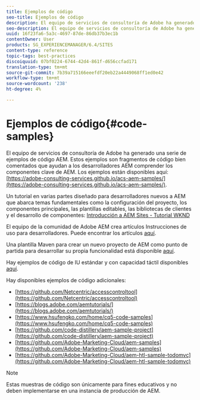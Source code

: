 ```yaml
---
title: Ejemplos de código
seo-title: Ejemplos de código
description: El equipo de servicios de consultoría de Adobe ha generado una serie de ejemplos de código AEM
seo-description: El equipo de servicios de consultoría de Adobe ha generado una serie de ejemplos de código AEM
uuid: 16f23fa6-5a3c-4697-87de-86db37b3ec1b
contentOwner: User
products: SG_EXPERIENCEMANAGER/6.4/SITES
content-type: reference
topic-tags: best-practices
discoiquuid: 07bf0224-6744-42d4-861f-d656ccfad171
translation-type: tm+mt
source-git-commit: 7b39a715166eeefdf20eb22a4449068ff1ed0e42
workflow-type: tm+mt
source-wordcount: '238'
ht-degree: 4%

---
```



# Ejemplos de código{#code-samples}

El equipo de servicios de consultoría de Adobe ha generado una serie de ejemplos de código AEM. Estos ejemplos son fragmentos de código bien comentados que ayudan a los desarrolladores AEM comprender los componentes clave de AEM. Los ejemplos están disponibles aquí: [https://adobe-consulting-services.github.io/acs-aem-samples/](https://adobe-consulting-services.github.io/acs-aem-samples/).

Un tutorial en varias partes diseñado para desarrolladores nuevos a AEM que abarca temas fundamentales como la configuración del proyecto, los componentes principales, las plantillas editables, las bibliotecas de clientes y el desarrollo de componentes: [Introducción a AEM Sites - Tutorial WKND](https://helpx.adobe.com/experience-manager/kt/sites/using/getting-started-wknd-tutorial-develop.html)

El equipo de la comunidad de Adobe AEM crea artículos Instrucciones de uso para desarrolladores. Puede encontrar los artículos [aquí](https://helpx.adobe.com/es/experience-manager/topics/how-to.html).

Una plantilla Maven para crear un nuevo proyecto de AEM como punto de partida para desarrollar su propia funcionalidad está disponible [aquí](https://github.com/Adobe-Marketing-Cloud/aem-project-archetype).

Hay ejemplos de código de IU estándar y con capacidad táctil disponibles [aquí](/help/sites-developing/developing-components.md).

Hay disponibles ejemplos de código adicionales:

* [https://github.com/Netcentric/accesscontroltool](https://github.com/Netcentric/accesscontroltool)
* [https://blogs.adobe.com/aemtutorials/](https://blogs.adobe.com/aemtutorials/)
* [https://www.hsufengko.com/home/cq5-code-samples](https://www.hsufengko.com/home/cq5-code-samples)
* [https://github.com/code-distillery/aem-sample-project](https://github.com/code-distillery/aem-sample-project)
* [https://github.com/Adobe-Marketing-Cloud/aem-samples](https://github.com/Adobe-Marketing-Cloud/aem-samples)
* [https://github.com/Adobe-Marketing-Cloud/aem-htl-sample-todomvc](https://github.com/Adobe-Marketing-Cloud/aem-htl-sample-todomvc)

>[!NOTE]
>
>Estas muestras de código son únicamente para fines educativos y no deben implementarse en una instancia de producción de AEM.

